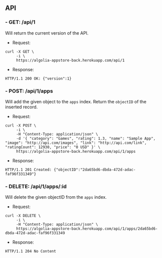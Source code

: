 ## API

### - GET: /api/1

Will return the current version of the API.

- Request:

```
curl -X GET \
     -i \
     https://algolia-appstore-back.herokuapp.com/api/1
```

- Response:

```
HTTP/1.1 200 OK: {"version":1}
```

### - POST: /api/1/apps

Will add the given object to the `apps` index.
Return the `objectID` of the inserted record.

- Request:

```
curl -X POST \
     -i \
     -H "Content-Type: application/json" \
     -d '{ "category": "Games", "rating": 1.3, "name": "Sample App", "image": "http://api.com/images", "link": "http://api.com/link", "ratingCount": 12930, "price": "0 USD" }' \
     https://algolia-appstore-back.herokuapp.com/api/1/apps
```

- Response:

```
HTTP/1.1 201 Created: {"objectID":"2da65bd6-dbda-472d-adac-faf96f331349"}
```

### - DELETE: /api/1/apps/:id

Will delete the given objectID from the `apps` index.

- Request:

```
curl -X DELETE \
     -i \
     -H "Content-Type: application/json" \
     https://algolia-appstore-back.herokuapp.com/api/1/apps/2da65bd6-dbda-472d-adac-faf96f331349
```

- Response:

```
HTTP/1.1 204 No Content
```

